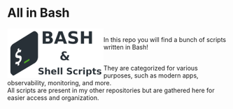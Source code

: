 # All in Bash
<img width="220" alt="All_in_Bash" src="https://github.com/rafaelurrutiasilva/images/blob/main/logos/bash_logo.png" align=left> <br>
In this repo you will find a bunch of scripts written in Bash!<br>
<br>

They are categorized for various purposes, such as modern apps, observability, monitoring, and more.<br> 
All scripts are present in my other repositories but are gathered here for easier access and organization.<br>

